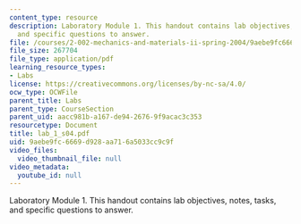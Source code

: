 ```yaml
---
content_type: resource
description: Laboratory Module 1. This handout contains lab objectives, notes, tasks,
  and specific questions to answer.
file: /courses/2-002-mechanics-and-materials-ii-spring-2004/9aebe9fc6669d928aa716a5033cc9c9f_lab_1_s04.pdf
file_size: 267704
file_type: application/pdf
learning_resource_types:
- Labs
license: https://creativecommons.org/licenses/by-nc-sa/4.0/
ocw_type: OCWFile
parent_title: Labs
parent_type: CourseSection
parent_uid: aacc981b-a167-de94-2676-9f9acac3c353
resourcetype: Document
title: lab_1_s04.pdf
uid: 9aebe9fc-6669-d928-aa71-6a5033cc9c9f
video_files:
  video_thumbnail_file: null
video_metadata:
  youtube_id: null
---
```

Laboratory Module 1. This handout contains lab objectives, notes, tasks, and specific questions to answer.